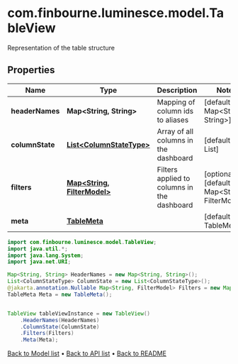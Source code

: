 # com.finbourne.luminesce.model.TableView
Representation of the table structure

## Properties

Name | Type | Description | Notes
------------ | ------------- | ------------- | -------------
**headerNames** | **Map&lt;String, String&gt;** | Mapping of column ids to aliases | [default to Map<String, String>]
**columnState** | [**List&lt;ColumnStateType&gt;**](ColumnStateType.md) | Array of all columns in the dashboard | [default to List<ColumnStateType>]
**filters** | [**Map&lt;String, FilterModel&gt;**](FilterModel.md) | Filters applied to columns in the dashboard | [optional] [default to Map<String, FilterModel>]
**meta** | [**TableMeta**](TableMeta.md) |  | [default to TableMeta]

```java
import com.finbourne.luminesce.model.TableView;
import java.util.*;
import java.lang.System;
import java.net.URI;

Map<String, String> HeaderNames = new Map<String, String>();
List<ColumnStateType> ColumnState = new List<ColumnStateType>();
@jakarta.annotation.Nullable Map<String, FilterModel> Filters = new Map<String, FilterModel>();
TableMeta Meta = new TableMeta();


TableView tableViewInstance = new TableView()
    .HeaderNames(HeaderNames)
    .ColumnState(ColumnState)
    .Filters(Filters)
    .Meta(Meta);
```


[Back to Model list](../README.md#documentation-for-models) &#8226; [Back to API list](../README.md#documentation-for-api-endpoints) &#8226; [Back to README](../README.md)

